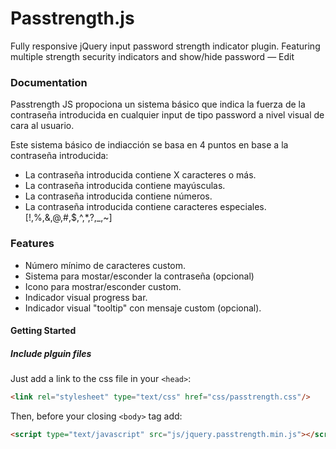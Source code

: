 Passtrength.js
===========

Fully responsive jQuery input password strength indicator plugin. Featuring multiple strength security indicators and show/hide password — Edit

### Documentation

Passtrength JS propociona un sistema básico que indica la fuerza de la contraseña introducida en cualquier input de tipo password a nivel visual de cara al usuario.

Este sistema básico de indiacción se basa en 4 puntos en base a la contraseña introducida:

- La contraseña introducida contiene X caracteres o más.
- La contraseña introducida contiene mayúsculas.
- La contraseña introducida contiene números.
- La contraseña introducida contiene caracteres especiales. [!,%,&,@,#,$,^,*,?,_,~]

### Features

- Número mínimo de caracteres custom.
- Sistema para mostar/esconder la contraseña (opcional)
- Icono para mostrar/esconder custom.
- Indicador visual progress bar.
- Indicador visual "tooltip" con mensaje custom (opcional).

#### Getting Started

##### Include plguin files

Just add a link to the css file in your `<head>`:
```html
<link rel="stylesheet" type="text/css" href="css/passtrength.css"/>
```

Then, before your closing ```<body>``` tag add:

```html
<script type="text/javascript" src="js/jquery.passtrength.min.js"></script>
```

